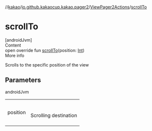 //[kakao](../../../index.md)/[io.github.kakaocup.kakao.pager2](../index.md)/[ViewPager2Actions](index.md)/[scrollTo](scroll-to.md)



# scrollTo  
[androidJvm]  
Content  
open override fun [scrollTo](scroll-to.md)(position: [Int](https://kotlinlang.org/api/latest/jvm/stdlib/kotlin/-int/index.html))  
More info  


Scrolls to the specific position of the view



## Parameters  
  
androidJvm  
  
| | |
|---|---|
| <a name="io.github.kakaocup.kakao.pager2/ViewPager2Actions/scrollTo/#kotlin.Int/PointingToDeclaration/"></a>position| <a name="io.github.kakaocup.kakao.pager2/ViewPager2Actions/scrollTo/#kotlin.Int/PointingToDeclaration/"></a><br><br>Scrolling destination<br><br>|
  
  



